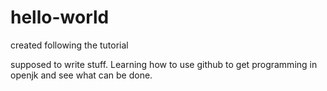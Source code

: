 # hello-world
created following the tutorial


supposed to write stuff. Learning how to use github to get programming in openjk and see what can be done.
